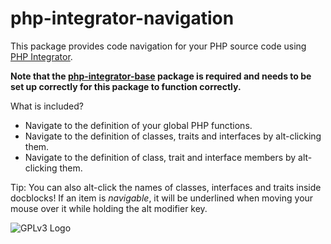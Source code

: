 # php-integrator-navigation

This package provides code navigation for your PHP source code using [PHP Integrator](https://github.com/Gert-dev/php-integrator-base).

**Note that the [php-integrator-base](https://github.com/Gert-dev/php-integrator-base) package is required and needs to be set up correctly for this package to function correctly.**

What is included?
  * Navigate to the definition of your global PHP functions.
  * Navigate to the definition of classes, traits and interfaces by alt-clicking them.
  * Navigate to the definition of class, trait and interface members by alt-clicking them.

Tip: You can also alt-click the names of classes, interfaces and traits inside docblocks! If an item is *navigable*, it will be underlined when moving your mouse over it while holding the alt modifier key.

![GPLv3 Logo](http://gplv3.fsf.org/gplv3-127x51.png)
